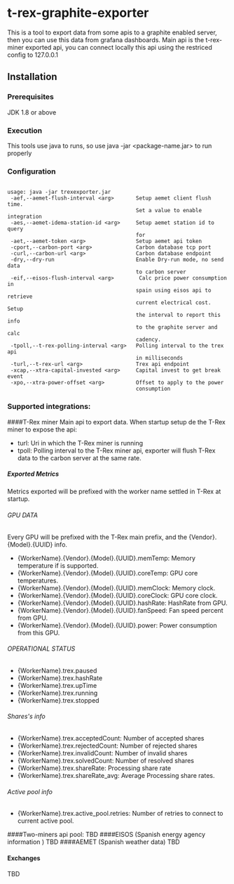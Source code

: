 # t-rex-graphite-exporter

This is a tool to export data from some apis to a graphite enabled server, then you can use this data from grafana dashboards.
Main api is the t-rex-miner exported api, you can connect locally this api using the restriced config to 127.0.0.1

## Installation

### Prerequisites
JDK 1.8 or above

### Execution

This tools use java to runs, so use java -jar <package-name.jar> to run properly

### Configuration  

```

usage: java -jar trexexporter.jar
 -aef,--aemet-flush-interval <arg>       Setup aemet client flush time.
                                         Set a value to enable integration
 -aes,--aemet-idema-station-id <arg>     Setup aemet station id to query
                                         for
 -aet,--aemet-token <arg>                Setup aemet api token
 -cport,--carbon-port <arg>              Carbon database tcp port
 -curl,--carbon-url <arg>                Carbon database endpoint
 -dry,--dry-run                          Enable Dry-run mode, no send data
                                         to carbon server
 -eif,--eisos-flush-interval <arg>        Calc price power consumption in
                                         spain using eisos api to retrieve
                                         current electrical cost. Setup
                                         the interval to report this info
                                         to the graphite server and calc
                                         cadency.
 -tpoll,--t-rex-polling-interval <arg>   Polling interval to the trex api
                                         in milliseconds
 -turl,--t-rex-url <arg>                 Trex api endpoint
 -xcap,--xtra-capital-invested <arg>     Capital invest to get break event
 -xpo,--xtra-power-offset <arg>          Offset to apply to the power
                                         consumption

```
### Supported integrations:
 
####T-Rex miner
Main api to export data. 
When startup setup de the T-Rex miner to expose the api:
 - turl: Uri in which the T-Rex miner is running
 - tpoll: Polling interval to the T-Rex miner api, exporter will flush T-Rex data to the carbon server at the same rate. 
                                          
##### Exported Metrics

 Metrics exported will be prefixed with the worker name settled in T-Rex at startup.
 
 ###### GPU DATA
 Every GPU will be prefixed with the T-Rex main prefix, and the {Vendor}.{Model}.{UUID} info. 
 
 - {WorkerName}.{Vendor}.{Model}.{UUID}.memTemp: Memory temperature if is supported.
 - {WorkerName}.{Vendor}.{Model}.{UUID}.coreTemp: GPU core temperatures. 
 - {WorkerName}.{Vendor}.{Model}.{UUID}.memClock: Memory clock.
 - {WorkerName}.{Vendor}.{Model}.{UUID}.coreClock: GPU core clock.
 - {WorkerName}.{Vendor}.{Model}.{UUID}.hashRate: HashRate from GPU.
 - {WorkerName}.{Vendor}.{Model}.{UUID}.fanSpeed: Fan speed percent from GPU.
 - {WorkerName}.{Vendor}.{Model}.{UUID}.power: Power consumption from this GPU. 
 
 ###### OPERATIONAL STATUS
  
 - {WorkerName}.trex.paused
 - {WorkerName}.trex.hashRate
 - {WorkerName}.trex.upTime
 - {WorkerName}.trex.running
 - {WorkerName}.trex.stopped
 
 ###### Shares's info
  - {WorkerName}.trex.acceptedCount: Number of accepted shares
  - {WorkerName}.trex.rejectedCount: Number of rejected shares
  - {WorkerName}.trex.invalidCount: Number of invalid shares
  - {WorkerName}.trex.solvedCount: Number of resolved shares
  - {WorkerName}.trex.shareRate: Processing share rate
  - {WorkerName}.trex.shareRate_avg: Average Processing share rates. 
  
  ###### Active pool info
  
  - {WorkerName}.trex.active_pool.retries: Number of retries to connect to current active pool. 
   
 
 ####Two-miners api pool:
 TBD
 ####EISOS (Spanish energy agency information )
 TBD
 ####AEMET (Spanish weather data)
 TBD
 #### Exchanges
 TBD